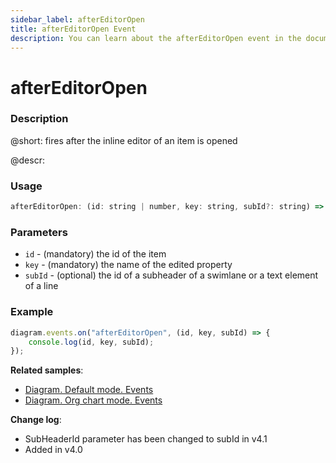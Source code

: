 ```yaml
---
sidebar_label: afterEditorOpen
title: afterEditorOpen Event
description: You can learn about the afterEditorOpen event in the documentation of the DHTMLX JavaScript Diagram library. Browse developer guides and API reference, try out code examples and live demos, and download a free 30-day evaluation version of DHTMLX Diagram.
---
```


# afterEditorOpen

### Description

@short: fires after the inline editor of an item is opened

@descr:

### Usage

~~~js
afterEditorOpen: (id: string | number, key: string, subId?: string) => void;
~~~

### Parameters

- `id` - (mandatory) the id of the item
- `key` - (mandatory) the name of the edited property
- `subId` - (optional) the id of a subheader of a swimlane or a text element of a line

### Example

~~~js
diagram.events.on("afterEditorOpen", (id, key, subId) => {
    console.log(id, key, subId);
});
~~~

**Related samples**:
- [Diagram. Default mode. Events](https://snippet.dhtmlx.com/7h2hgb3g)
- [Diagram. Org chart mode. Events](https://snippet.dhtmlx.com/l38pct7c)

**Change log**: 
- SubHeaderId parameter has been changed to subId in v4.1
- Added in v4.0
